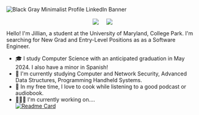 ![Black   Gray Minimalist Profile LinkedIn Banner](https://github.com/jillsands/jillsands/assets/67645854/e60aa8ce-8a5e-4ac7-b6e9-3361f9245588)
<p align="center">
  <a href="https://linkedin.com/in/jillian-sands-9196211b3/" target="blank"><img align="center" src="https://img.shields.io/badge/Jillian Sands-0077B5?style=for-the-badge&logo=linkedin&logoColor=white" /></a> &nbsp;&nbsp;&nbsp;
  <a href="mailto:jesands21@gmail.com" target="blank"><img align="center" src="https://img.shields.io/badge/jesands21@gmail.com-D14836?style=for-the-badge&logo=gmail&logoColor=white" /></a> 
</p>

Hello! I'm Jillian, a student at the University of Maryland, College Park. I'm searching for New Grad and Entry-Level Positions as as a Software Engineer. 
- 🎓  I study Computer Science with an anticipated graduation in May 2024. I also have a minor in Spanish!
- 🌱  I'm currently studying Computer and Network Security, Advanced Data Structures, Programming Handheld Systems.
- 🍝 In my free time, I love to cook while listening to a good podcast or audiobook.
- 👩🏽‍💻 I'm currently working on.... <br>
  [![Readme Card](https://github-readme-stats.vercel.app/api/pin/?username=jillsands&repo=ontrack2)](https://github.com/jillsands/OnTrack2)

